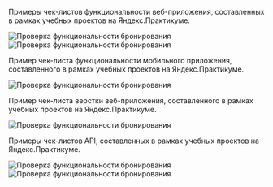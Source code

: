Примеры чек-листов функциональности веб-приложения, составленных в рамках учебных проектов на Яндекс.Практикуме.

![Проверка функциональности бронирования](https://github.com/ShapovalovaEV/test/blob/main/check_lists/check_list%201.png)
![Проверка функциональности бронирования](https://github.com/ShapovalovaEV/test/blob/main/check_lists/check_list%201.2.png)

<a name="a"> </a>
Пример чек-листа функциональности мобильного приложения, составленного в рамках учебных проектов на Яндекс.Практикуме.

![Проверка функциональности бронирования](https://github.com/ShapovalovaEV/test/blob/main/check_lists/check_list%202.png)

<a name="b"> </a>
Пример чек-листа верстки веб-приложения, составленного в рамках учебных проектов на Яндекс.Практикуме.

![Проверка функциональности бронирования](https://github.com/ShapovalovaEV/test/blob/main/check_lists/check_list%203.png)

<a name="c"> </a>
Примеры чек-листов API, составленных в рамках учебных проектов на Яндекс.Практикуме.

![Проверка функциональности бронирования](https://github.com/ShapovalovaEV/test/blob/main/check_lists/check_list%204.1.png)
![Проверка функциональности бронирования](https://github.com/ShapovalovaEV/test/blob/main/check_lists/check_list%204.2.png)
